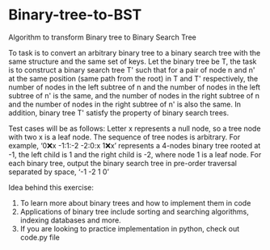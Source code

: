 # Binary-tree-to-BST
Algorithm to transform Binary tree to Binary Search Tree

To task is to convert an arbitrary binary tree to a binary search tree with the
same structure and the same set of keys. Let the binary tree be T, the task is to construct a
binary search tree T' such that for a pair of node n and n' at the same position (same path from
the root) in T and T' respectively, the number of nodes in the left subtree of n and the number of
nodes in the left subtree of n' is the same, and the number of nodes in the right subtree of n and
the number of nodes in the right subtree of n' is also the same. In addition, binary tree T' satisfy
the property of binary search trees. 

Test cases will be as follows:
Letter x represents a null node,
so a tree node with two x is a leaf node. The sequence of tree nodes is arbitrary. For example,
‘0:x:x -1:1:-2 -2:0:x 1:x:x’ represents a 4-nodes binary tree rooted at -1, the left child is 1
and the right child is -2, where node 1 is a leaf node. For each binary tree, output the binary
search tree in pre-order traversal separated by space, ‘-1 -2 1 0’

Idea behind this exercise:
1. To learn more about binary trees and how to implement them in code
2. Applications of binary tree include sorting and searching algorithms, indexing databases and more. 
3. If you are looking to practice implementation in python, check out code.py file
